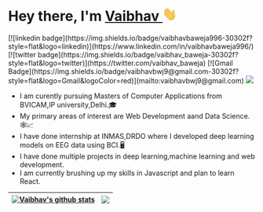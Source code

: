 <h1>Hey there, I'm <a  href="https://github.com/vaibhavbaweja7/">Vaibhav </a> <img  src="https://raw.githubusercontent.com/ABSphreak/ABSphreak/master/gifs/Hi.gif" width="30px"></h1>
[![linkedin badge](https://img.shields.io/badge/vaibhavbaweja996-30302f?style=flat&logo=linkedin)](https://www.linkedin.com/in/vaibhavbaweja996/)
[![twitter badge](https://img.shields.io/badge/vaibhav_baweja-30302f?style=flat&logo=twitter)](https://twitter.com/vaibhav_baweja)
[![Gmail Badge](https://img.shields.io/badge/vaibhavbwj9@gmail.com-30302f?style=flat&logo=Gmail&logoColor=red)](mailto:vaibhavbwj9@gmail.com)
<img src="https://komarev.com/ghpvc/?username=vaibhavbaweja7&style=plastic" />

*  I am curently pursuing Masters of Computer Applications from BVICAM,IP university,Delhi.🎓
* My primary areas of interest are Web Development aand Data Science.🕸️📈 
* I have done internship at INMAS,DRDO where I developed deep learning models on EEG data using BCI.🖥️
* I have done multiple projects in deep learning,machine learning and web development.
* I am currently brushing up my skills in Javascript and plan to learn React.


| <a href="https://github.com/vabhavbaweja7/github-readme-stats"><img align="center" src="https://github-readme-stats.vercel.app/api?username=vaibhavbaweja7&show_icons=true&include_all_commits=true&theme=tokyonight&hide_border=true" alt="Vaibhav's github stats" /></a> | <a href="https://github.com/vaibhavbaweja7/github-readme-stats"><img align="center" src="https://github-readme-stats.vercel.app/api/top-langs/?username=vaibhavbaweja7&layout=compact&theme=tokyonight&hide_border=true" /></a> |
| ------------- | ------------- |


  

<!--
**vaibhavbaweja7/vaibhavbaweja7** is a ✨ _special_ ✨ repository because its `README.md` (this file) appears on your GitHub profile.

Here are some ideas to get you started:

- 🔭 I’m currently working on ...
- 🌱 I’m currently learning ...
- 👯 I’m looking to collaborate on ...
- 🤔 I’m looking for help with ...
- 💬 Ask me about ...
- 📫 How to reach me: ...
- 😄 Pronouns: ...
- ⚡ Fun fact: ...
-->
